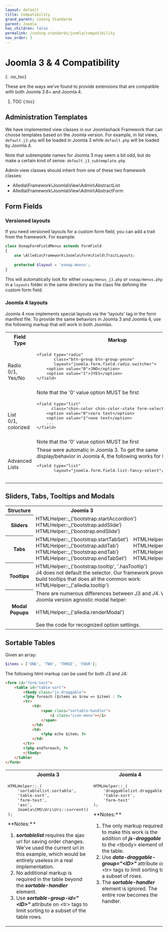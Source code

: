 ```yaml
---
layout: default
title: Compatibility
grand_parent: Coding Standards
parent: Joomla
has_children: false
permalink: /coding-standards/joomla/compatibility
nav_order: 3
---
```


# Joomla 3 & 4 Compatibility
{: .no_toc}

These are the ways we've found to provide extensions that are compatible with
both Joomla 3.8+ and Joomla 4.

1. TOC
{:toc}

## Administration Templates
We have implemented view classes in our Joomlashack Framework that can choose templates based 
on the Joomla version. For example, in list views, `default.j3.php` will be loaded in Joomla 3
while `default.php` will be loaded by Joomla 4.

Note that subtemplate names for Joomla 3 may seem a bit odd, but do make a certain kind of sense:
`default.j3_subtemplate.php`

Admin view classes should inherit from one of these two framework classes:
* Alledia\Framework\Joomla\View\Admin\AbstractList
* Alledia\Framework\Joomla\View\Admin\AbstractForm

## Form Fields
### Versioned layouts
If you need versioned layouts for a custom form field, you can add a trait from the 
framework. For example:
```php
class OsmapFormFieldMenus extends FormField
{
    use \Alledia\Framework\Joomla\Form\Field\TraitLayouts;
    
    protected $layout = 'osmap.menus';
}
```
This will automatically look for either `osmap/menus_j3.php` or `osmap/menus.php` in a `layouts`
folder in the same directory as the class file defining the custom form field.

### Joomla 4 layouts
Joomla 4 now implements special layouts via the 'layouts' tag in the form manifest file. To provide
the same behaviors in Joomla 3 and Joomla 4, use the following markup that will work in both Joomlas.
<table>
    <tr>
        <th>Field Type</th>
        <th>Markup</th>
    </tr>
    <tr>
        <td>
            Radio<br>0/1, Yes/No
        </td>
        <td>
            <pre>
&lt;field type="radio"
       class="btn-group btn-group-yesno"
       layout="joomla.form.field.radio.switcher"&gt;
    &lt;option value="0"&gt;JNO&lt;/option&gt;
    &lt;option value="1"&gt;JYES&lt;/option&gt;
&lt;/field&gt;
            </pre>
            Note that the '0' value option MUST be first
        </td>
    </tr>
    <tr>
        <td>
            List<br>0/1, colorized
        </td>
        <td>
            <pre>
&lt;field type="list"
      class="chzn-color chzn-color-state form-select-color-state"&gt;
    &lt;option value="0"&gt;zero text&lt;/option&gt;
    &lt;option value="1"&gt;one text&lt;/option&gt;
    ...
&lt;/field&gt;
            </pre>
            Note that the '0' value option MUST be first
        </td>
    </tr>
    <tr>
        <td>Advanced Lists</td>
        <td>
            These were automatic in Joomla 3. To get the same
            display/behavior in Joomla 4, the following works for
            both:
            <pre>
&lt;field type="list"
       layout="joomla.form.field.list-fancy-select"/&gt;
            </pre>
        </td>
    </tr>
</table>

## Sliders, Tabs, Tooltips and Modals
<table>
    <tr>
        <th>Structure</th>
        <th>Joomla 3</th>
        <th>Joomla 4</th>
    </tr>
    <tr>
        <th>Sliders</th>
        <td colspan="2">
            HTMLHelper::_('bootstrap.startAccordion')<br>
            HTMLHelper::_(‘bootstrap.addSlide’)<br>
            HTMLHelper::_(‘boostrap.endSlide’)
        </td>
    </tr>
    <tr>
        <th>Tabs</th>
        <td>
        HTMLHelper::_(‘bootstrap.startTabSet’)<br>
        HTMLHelper::_(‘bootstrap.addTab’)<br>
        HTMLHelper::_(‘bootstrap.endTab’)<br>
        HTMLHelper::_(‘bootstrap.endTabSet’)
        </td>
        <td>
            HTMLHelper::_('uitab.startTabSet')<br>
            HTMLHelper::_('uitab.addTab')<br>
            HTMLHelper::_('uitab.endTab')<br>
            HTMLHelper::_('uitab.endTabSet')
        </td>
    </tr>
    <tr>
        <th>Tooltips</th>
        <td colspan="2">
            HTMLHelper::_('bootstrap.tooltip', '.hasTooltip')<br>
            J4 does not default the selector. Our framework provides a
            simpified way to build tooltips that does all the common work:<br>
            HTMLHelper::_('alledia.tooltip')
        </td>
    </tr>
    <tr>
        <th>Modal Popups</th>
        <td colspan="2">
            There are numerous differences between J3 and J4. We've created
            a Joomla version agnostic modal helper:<br><br>
            HTMLHelper::_('alledia.renderModal')<br><br>
            See the code for recognized option settings.
        </td>        
    </tr>
</table>

## Sortable Tables
Given an array:
```php
$items = ['ONE', 'TWO', 'THREE', 'FOUR'];
```

The following html markup can be used for both J3 and J4:
```html
<form id="form-test">
    <table id="table-sort">
        <tbody class="js-draggable">
        <?php foreach ($items as $row => $item) : ?>
        <tr>
            <td>
                <span class="sortable-handler">
                    <i class="icon-menu"></i>
                </span>
            </td>
            <td>
                <?php echo $item; ?>
            </td>
        </tr>
        <?php endforeach; ?>
        </tbody>
    </table>
</form>
```
<table>
    <tr>
        <th style="width: 50%;">Joomla 3</th>
        <th style="width: 50%;">Joomla 4</th>
    </tr>
    <tr>
        <td style="vertical-align: top;">
<pre>
HTMLHelper::_(
    'sortablelist.sortable',
    'table-sort',
    'form-test',
    'asc',
    Joomla\CMS\Uri\Uri::current()
);
</pre>
**Notes:**
<ol>
<li><em><strong>sortablelist</strong></em> requires the ajax url for saving order changes. We've used the current url
in this example, which would be entirely useless in a real implementation.</li>
<li>No additional markup is required in the table beyond the <em><strong>sortable-handler</strong></em> element.</li>
<li>Use <em><strong>sortable-group-id="&lt;ID&gt;"</strong></em> attribute on &lt;tr&gt; tags to limit sorting
to a subset of the table rows.</li>
</ol>
</td>
        <td style="vertical-align: top;">
<pre>
HTMLHelper::_(
    'draggablelist.draggable',
    'table-sort',
    'form-test'
);
</pre>
**Notes:**
<ol>
<li>The only markup required to make this work is the addition of <em><strong>js-draggable</strong></em>
to the &lt;tbody&gt; element of the table.</li>
<li>Use <em><strong>data-draggable-group="&lt;ID&gt;"</strong></em> attribute on &lt;tr&gt; tags to
limit sorting to a subset of rows.</li>
<li>The <em><strong>sortable-handler</strong></em> element is ignored. The entire row becomes the handler.</li>
</ol>
</td>
    </tr>
</table>
